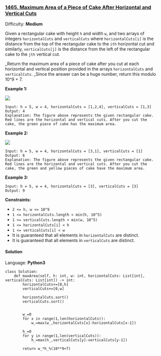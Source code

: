 ### [1465\. Maximum Area of a Piece of Cake After Horizontal and Vertical Cuts](https://leetcode.com/problems/maximum-area-of-a-piece-of-cake-after-horizontal-and-vertical-cuts/)

Difficulty: **Medium**


Given a rectangular cake with height `h` and width `w`, and two arrays of integers `horizontalCuts` and `verticalCuts` where `horizontalCuts[i]` is the distance from the top of the rectangular cake to the `ith` horizontal cut and similarly, `verticalCuts[j]` is the distance from the left of the rectangular cake to the `jth` vertical cut.

_Return the maximum area of a piece of cake after you cut at each horizontal and vertical position provided in the arrays `horizontalCuts` and `verticalCuts`. _Since the answer can be a huge number, return this modulo 10^9 + 7.

**Example 1:**

![](https://assets.leetcode.com/uploads/2020/05/14/leetcode_max_area_2.png)

```
Input: h = 5, w = 4, horizontalCuts = [1,2,4], verticalCuts = [1,3]
Output: 4 
Explanation: The figure above represents the given rectangular cake. Red lines are the horizontal and vertical cuts. After you cut the cake, the green piece of cake has the maximum area.
```

**Example 2:**

**![](https://assets.leetcode.com/uploads/2020/05/14/leetcode_max_area_3.png)**

```
Input: h = 5, w = 4, horizontalCuts = [3,1], verticalCuts = [1]
Output: 6
Explanation: The figure above represents the given rectangular cake. Red lines are the horizontal and vertical cuts. After you cut the cake, the green and yellow pieces of cake have the maximum area.
```

**Example 3:**

```
Input: h = 5, w = 4, horizontalCuts = [3], verticalCuts = [3]
Output: 9
```

**Constraints:**

*   `2 <= h, w <= 10^9`
*   `1 <= horizontalCuts.length < min(h, 10^5)`
*   `1 <= verticalCuts.length < min(w, 10^5)`
*   `1 <= horizontalCuts[i] < h`
*   `1 <= verticalCuts[i] < w`
*   It is guaranteed that all elements in `horizontalCuts` are distinct.
*   It is guaranteed that all elements in `verticalCuts` are distinct.


#### Solution

Language: **Python3**

```python3
class Solution:
    def maxArea(self, h: int, w: int, horizontalCuts: List[int], verticalCuts: List[int]) -> int:
        horizontalCuts+=[0,h]
        verticalCuts+=[0,w]
        
        horizontalCuts.sort()
        verticalCuts.sort()
    
    
        w_=0
        for x in range(1,len(horizontalCuts)):
            w_=max(w_,horizontalCuts[x]-horizontalCuts[x-1])
        
        h_=0
        for y in range(1,len(verticalCuts)):
            h_=max(h_,verticalCuts[y]-verticalCuts[y-1])
            
        return w_*h_%(10**9+7)
```
